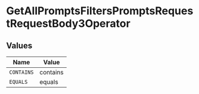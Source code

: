 # GetAllPromptsFiltersPromptsRequestRequestBody3Operator


## Values

| Name       | Value      |
| ---------- | ---------- |
| `CONTAINS` | contains   |
| `EQUALS`   | equals     |